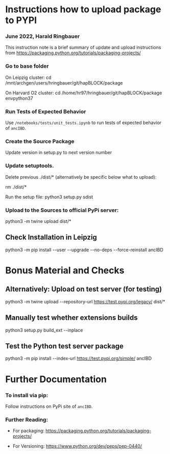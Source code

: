 # Instructions how to upload package to PYPI
### June 2022, Harald Ringbauer


This instruction note is a brief summary of update and upload instructions from https://packaging.python.org/tutorials/packaging-projects/

### Go to base folder
On Leipzig cluster:
cd /mnt/archgen/users/hringbauer/git/hapBLOCK/package

On Harvard O2 cluster:
cd /home/hr97/hringbauer/git/hapBLOCK/package
envpython37

### Run Tests of Expected Behavior
Use `/notebooks/tests/unit_tests.ipynb` to run tests of expected behavior of `ancIBD`.

### Create the Source Package 
Update version in setup.py to next version number

### Update setuptools. 
Delete previous ./dist/* (alternatively be specific below what to upload):  

rm ./dist/*

Run the setup file:
python3 setup.py sdist

### Upload to the Sources to official PyPi server:
python3 -m twine upload dist/* 



## Check Installation in Leipzig
python3 -m pip install --user --upgrade --no-deps --force-reinstall ancIBD


# Bonus Material and Checks
## Alternatively: Upload on test server (for testing)
python3 -m twine upload --repository-url https://test.pypi.org/legacy/ dist/* 

## Manually test whether extensions builds
python3 setup.py build_ext --inplace

## Test the Python test server package
python3 -m pip install --index-url https://test.pypi.org/simple/ ancIBD

# Further Documentation 
### To install via pip:
Follow instructions on PyPi site of `ancIBD`.

### Further Reading:
- For packaging: 
https://packaging.python.org/tutorials/packaging-projects/

- For Versioning:
https://www.python.org/dev/peps/pep-0440/
